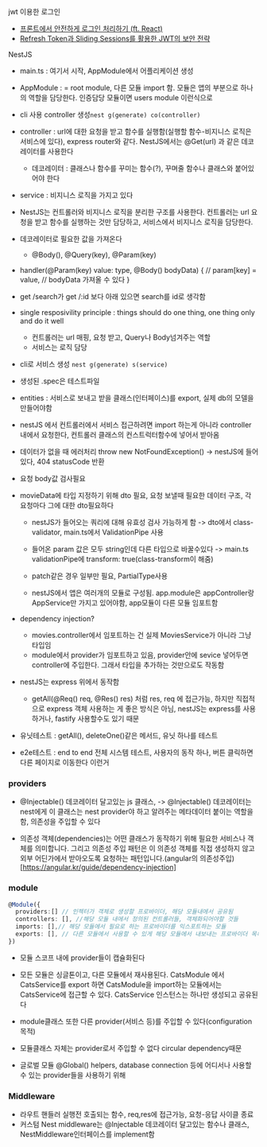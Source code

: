 jwt 이용한 로그인
- [프론트에서 안전하게 로그인 처리하기 (ft. React)](https://velog.io/@yaytomato/%ED%94%84%EB%A1%A0%ED%8A%B8%EC%97%90%EC%84%9C-%EC%95%88%EC%A0%84%ED%95%98%EA%B2%8C-%EB%A1%9C%EA%B7%B8%EC%9D%B8-%EC%B2%98%EB%A6%AC%ED%95%98%EA%B8%B0#%EB%A1%9C%EA%B7%B8%EC%9D%B8-%EB%A7%8C%EB%A3%8C-%EB%A1%9C%EA%B7%B8%EC%9D%B8-%EC%97%B0%EC%9E%A5-%EC%B2%98%EB%A6%AC%ED%95%98%EA%B8%B0)
- [Refresh Token과 Sliding Sessions를 활용한 JWT의 보안 전략](https://blog.ull.im/engineering/2019/02/07/jwt-strategy.html)


NestJS
- main.ts : 여기서 시작, AppModule에서 어플리케이션 생성
- AppModule : = root module, 다른 모듈 import 함. 모듈은 앱의 부분으로 하나의 역할을 담당한다. 인증담당 모듈이면 users module 이런식으로

- cli 사용 controller 생성```nest g(generate) co(controller)```

- controller : url에 대한 요청을 받고 함수를 실행함(실행할 함수-비지니스 로직은 서비스에 있다), express router와 같다. NestJS에서는 @Get(url) 과 같은 데코레이터를 사용한다
  - 데코레이터 : 클래스나 함수를 꾸미는 함수(?), 꾸며줄 함수나 클래스와 붙어있어야 한다
- service : 비지니스 로직을 가지고 있다

- NestJS는 컨트롤러와 비지니스 로직을 분리한 구조를 사용한다. 컨트롤러는 url 요청을 받고 함수를 실행하는 것만 담당하고, 서비스에서 비지니스 로직을 담당한다.


- 데코레이터로 필요한 값을 가져온다
  - @Body(), @Query(key), @Param(key)
- handler(@Param(key) value: type, @Body() bodyData) {
  // param[key] = value,
  // bodyData 가져올 수 있다
}

- get /search가 get /:id 보다 아래 있으면 search를 id로 생각함

- single resposivility principle : things should do one thing, one thing only and do it well
  - 컨트롤러는 url 매핑, 요청 받고, Query나 Body넘겨주는 역할
  - 서비스는 로직 담당

- cli로 서비스 생성 ```nest g(generate) s(service)```
- 생성된 .spec은 테스트파일

- entities : 서비스로 보내고 받을 클래스(인터페이스)를 export, 실제 db의 모델을 만들어야함

- nestJS 에서 컨트롤러에서 서비스 접근하려면 import 하는게 아니라 controller 내에서 요청한다, 컨트롤러 클래스의 컨스트럭터함수에 넣어서 받아옴

- 데이터가 없을 때 에러처리 throw new NotFoundException() -> nestJS에 들어있다, 404 statusCode 반환

- 요청 body값 검사필요 

- movieData에 타입 지정하기 위해 dto 필요, 요청 보낼때 필요한 데이터 구조, 각 요청마다 그에 대한 dto필요하다
  - nestJS가 들어오는 쿼리에 대해 유효성 검사 가능하게 함 -> dto에서 class-validator, main.ts에서 ValidationPipe 사용
  - 들어온 param 값은 모두 string인데 다른 타입으로 바꿀수있다 -> main.ts validationPipe에 transform: true(class-transform이 해줌)
  - patch같은 경우 일부만 필요, PartialType사용

  - nestJS에서 앱은 여러개의 모듈로 구성됨. app.module은 appController랑 AppService만 가지고 있어야함, app모듈이 다른 모듈 임포트함

- dependency injection?  
  - movies.controller에서 임포트하는 건 실제 MoviesService가 아니라 그냥 타입임
  - module에서 provider가 임포트하고 있음, provider안에 sevice 넣어두면 controller에 주입한다. 그래서 타입을 추가하는 것만으로도 작동함

- nestJS는 express 위에서 동작함
  - getAll(@Req() req, @Res() res) 처럼 res, req 에 접근가능, 하지만 직접적으로 express 객체 사용하는 게 좋은 방식은 아님, nestJS는 express를 사용하거나, fastify 사용할수도 있기 때문

- 유닛테스트 : getAll(), deleteOne()같은 메서드, 유닛 하나를 테스트
- e2e테스트 : end to end 전체 시스템 테스트, 사용자의 동작 하나, 버튼 클릭하면 다른 페이지로 이동한다 이런거


### providers
- @Injectable() 데코레이터 달고있는 js 클래스, -> @Injectable() 데코레이터는 nest에게 이 클래스는 nest provider야 하고 알려주는 메타데이터 붙이는 역할을 함, 의존성을 주입할 수 있다

- 의존성 객체(dependencies)는 어떤 클래스가 동작하기 위해 필요한 서비스나 객체를 의미합니다. 그리고 의존성 주입 패턴은 이 의존성 객체를 직접 생성하지 않고 외부 어딘가에서 받아오도록 요청하는 패턴입니다.(angular의 의존성주입)[https://angular.kr/guide/dependency-injection]

### module
```ts
@Module({
  providers:[] // 인젝터가 객체로 생성할 프로바이더, 해당 모듈내에서 공유됨
  controllers: [], //해당 모듈 내에서 정의된 컨트롤러들, 객체화되어야할 것들
  imports: [],// 해당 모듈에서 필요로 하는 프로바이더를 익스포트하는 모듈
  exports: [], // 다른 모듈에서 사용할 수 있게 해당 모듈에서 내보내는 프로바이더 목록 -> export 해야 다른 모듈에서 해당 모듈 임포트 했을 때 프로바이더 목록을 사용할 수 있다, exports 하는 프로바이더는 public interface, API라고 생각하자
})
```
- 모듈 스코프 내에 provider들이 캡슐화된다

- 모든 모듈은 싱글톤이고, 다른 모듈에서 재사용된다. CatsModule 에서 CatsService를 export 하면 CatsModule을 import하는 모듈에서는 CatsService에 접근할 수 있다. CatsService 인스턴스는 하나만 생성되고 공유된다

- module클래스 또한 다른 provider(서비스 등)를 주입할 수 있다(configuration 목적)
- 모듈클래스 자체는 provider로서 주입할 수 없다 circular dependency때문

- 글로벌 모듈 @Global() helpers, database connection 등에 어디서나 사용할 수 있는 provider들을 사용하기 위해

### Middleware
- 라우트 핸들러 실행전 호출되는 함수, req,res에 접근가능, 요청-응답 사이클 종료
- 커스텀 Nest middleware는 @Injectable 데코레이터 달고있는 함수나 클래스, NestMiddleware인터페이스를 implement함